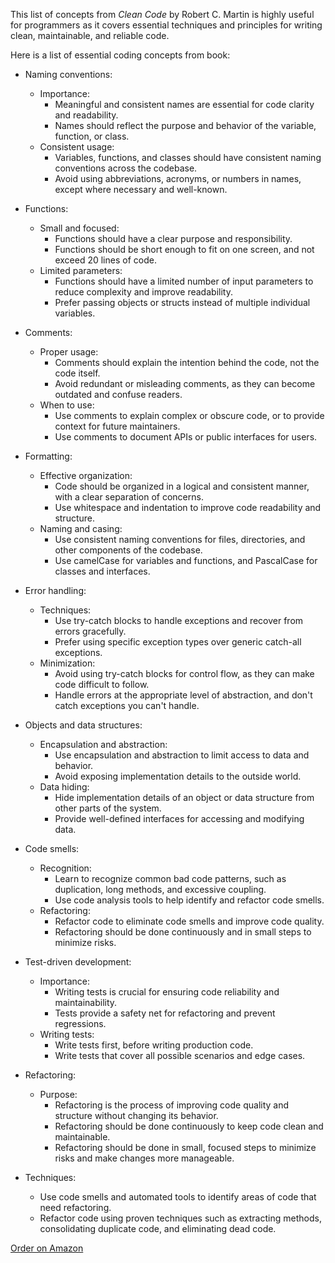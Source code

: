 This list of concepts from *Clean Code* by Robert C. Martin is highly useful for programmers as it covers essential techniques and principles for writing clean, maintainable, and reliable code.

Here is a list of essential coding concepts from book:

* Naming conventions:
	* Importance:
		- Meaningful and consistent names are essential for code clarity and readability. 
		- Names should reflect the purpose and behavior of the variable, function, or class. 
	* Consistent usage:
		- Variables, functions, and classes should have consistent naming conventions across the codebase. 
		- Avoid using abbreviations, acronyms, or numbers in names, except where necessary and well-known.

* Functions:
	* Small and focused:
		- Functions should have a clear purpose and responsibility. 
		- Functions should be short enough to fit on one screen, and not exceed 20 lines of code.
	* Limited parameters:
		- Functions should have a limited number of input parameters to reduce complexity and improve readability. 
		- Prefer passing objects or structs instead of multiple individual variables.
	
* Comments:
	* Proper usage:
		- Comments should explain the intention behind the code, not the code itself. 
		- Avoid redundant or misleading comments, as they can become outdated and confuse readers.
	* When to use:
		- Use comments to explain complex or obscure code, or to provide context for future maintainers. 
		- Use comments to document APIs or public interfaces for users.

* Formatting:
	* Effective organization:
		- Code should be organized in a logical and consistent manner, with a clear separation of concerns. 
		- Use whitespace and indentation to improve code readability and structure.
	* Naming and casing:
		- Use consistent naming conventions for files, directories, and other components of the codebase. 
		- Use camelCase for variables and functions, and PascalCase for classes and interfaces.

* Error handling:
	* Techniques:
		- Use try-catch blocks to handle exceptions and recover from errors gracefully. 
		- Prefer using specific exception types over generic catch-all exceptions. 
	* Minimization:
		- Avoid using try-catch blocks for control flow, as they can make code difficult to follow. 
		- Handle errors at the appropriate level of abstraction, and don't catch exceptions you can't handle.

* Objects and data structures:
	* Encapsulation and abstraction:
		- Use encapsulation and abstraction to limit access to data and behavior. 
		- Avoid exposing implementation details to the outside world.
	* Data hiding:
		- Hide implementation details of an object or data structure from other parts of the system.
		- Provide well-defined interfaces for accessing and modifying data.

* Code smells:
	* Recognition:
		- Learn to recognize common bad code patterns, such as duplication, long methods, and excessive coupling. 
		- Use code analysis tools to help identify and refactor code smells. 
	* Refactoring:
		- Refactor code to eliminate code smells and improve code quality. 
		- Refactoring should be done continuously and in small steps to minimize risks.

* Test-driven development:
	* Importance:
		- Writing tests is crucial for ensuring code reliability and maintainability. 
		- Tests provide a safety net for refactoring and prevent regressions. 
	* Writing tests:
		- Write tests first, before writing production code. 
		- Write tests that cover all possible scenarios and edge cases.

* Refactoring:
	* Purpose:
		- Refactoring is the process of improving code quality and structure without changing its behavior.
		- Refactoring should be done continuously to keep code clean and maintainable. 
		- Refactoring should be done in small, focused steps to minimize risks and make changes more manageable. 
* Techniques:
	- Use code smells and automated tools to identify areas of code that need refactoring. 
	- Refactor code using proven techniques such as extracting methods, consolidating duplicate code, and eliminating dead code.
		
[Order on Amazon](https://www.amazon.com/dp/0132350882?&_encoding=UTF8&tag=architect011b-20&linkCode=ur2&linkId=9c101d8b9ded0b65d001bac670298715&camp=1789&creative=9325)